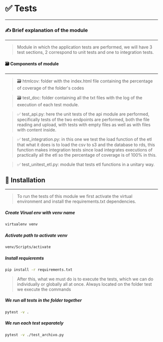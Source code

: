 # ✅ Tests
----

### ✍ Brief explanation of the module
----
>Module in which the application tests are performed, we will have 3 test sections, 2 correspond to unit tests and one to integration tests.

#### 🗃 Components of module
----
>🗃 htmlcov: folder with the index.html file containing the percentage of coverage of the folder's codes

>🗃 test_doc: folder containing all the txt files with the log of the execution of each test module.

>✅ test_api.py: here the unit tests of the api module are performed, specifically tests of the two endpoints are performed, both the file reading and upload, with tests with empty files as well as with files with content inside.

>✅ test_integration.py: in this one we test the load function of the etl that what it does is to load the csv to s3 and the database to rds, this function makes integration tests since load integrates executions of practically all the etl so the percentage of coverage is of 100% in this.

> ✅ test_unitest_etl.py: module that tests etl functions in a unitary way.

## 👣 Installation
----

>To run the tests of this module we first activate the virtual environment and install the requirements.txt dependencies.

##### Create Virual env with venv name

```bash
virtualenv venv
```

##### Activate path to activate venv

```bash
venv/Scripts/activate
```

##### Install requieremts

```bash
pip install -r requirements.txt
```

>After this, what we must do is to execute the tests, which we can do individually or globally all at once. Always located on the folder test we execute the commands

##### We run all tests in the folder together

```bash
pytest -v .
```
##### We run each test separately

```bash
pytest -v ./test_archivo.py
```
